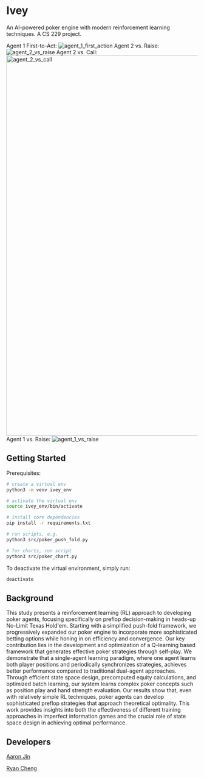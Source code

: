 # Ivey

An AI-powered poker engine with modern reinforcement learning techniques. A CS 229 project.

Agent 1 First-to-Act:
![agent_1_first_action](https://github.com/user-attachments/assets/bd721df4-ee44-4291-b2a9-6633d0f330d8)
Agent 2 vs. Raise:
![agent_2_vs_raise](https://github.com/user-attachments/assets/8c12e9b4-44c8-4dbb-a0f6-3409b673723b)
Agent 2 vs. Call:
<img width="1000" alt="agent_2_vs_call" src="https://github.com/user-attachments/assets/96332662-07f0-4a94-a6d3-25dbe5ef9b12">
Agent 1 vs. Raise:
![agent_1_vs_raise](https://github.com/user-attachments/assets/57d13368-d7e9-47a7-be5b-609178c819f5)

## Getting Started

Prerequisites:

```bash
# create a virtual env
python3 -m venv ivey_env

# activate the virtual env
source ivey_env/bin/activate

# install core dependencies
pip install -r requirements.txt

# run scripts, e.g.
python3 src/poker_push_fold.py

# for charts, run script
python3 src/poker_chart.py
```

To deactivate the virtual environment, simply run:

```bash
deactivate
```

## Background

This study presents a reinforcement learning (RL) approach to developing poker agents, focusing specifically on preflop decision-making in heads-up No-Limit Texas Hold'em. Starting with a simplified push-fold framework, we progressively expanded our poker engine to incorporate more sophisticated betting options while honing in on efficiency and convergence. Our key contribution lies in the development and optimization of a Q-learning based framework that generates effective poker strategies through self-play. We demonstrate that a single-agent learning paradigm, where one agent learns both player positions and periodically synchronizes strategies, achieves better performance compared to traditional dual-agent approaches. Through efficient state space design, precomputed equity calculations, and optimized batch learning, our system learns complex poker concepts such as position play and hand strength evaluation. Our results show that, even with relatively simple RL techniques, poker agents can develop sophisticated preflop strategies that approach theoretical optimality. This work provides insights into both the effectiveness of different training approaches in imperfect information games and the crucial role of state space design in achieving optimal performance.

## Developers

[Aaron Jin](https://github.com/aaronkjin)

[Ryan Cheng](https://github.com/ryachen01)
